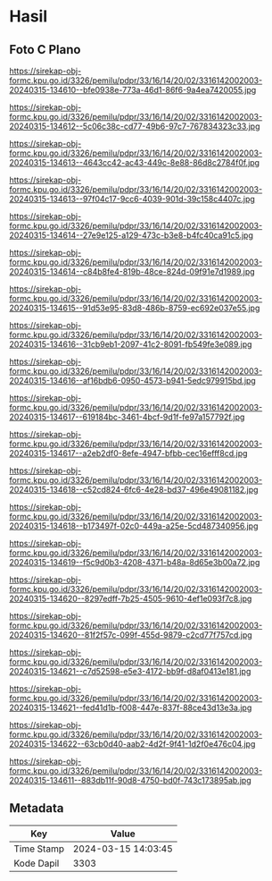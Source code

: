 # Hasil

## Foto C Plano

https://sirekap-obj-formc.kpu.go.id/3326/pemilu/pdpr/33/16/14/20/02/3316142002003-20240315-134610--bfe0938e-773a-46d1-86f6-9a4ea7420055.jpg

https://sirekap-obj-formc.kpu.go.id/3326/pemilu/pdpr/33/16/14/20/02/3316142002003-20240315-134612--5c06c38c-cd77-49b6-97c7-767834323c33.jpg

https://sirekap-obj-formc.kpu.go.id/3326/pemilu/pdpr/33/16/14/20/02/3316142002003-20240315-134613--4643cc42-ac43-449c-8e88-86d8c2784f0f.jpg

https://sirekap-obj-formc.kpu.go.id/3326/pemilu/pdpr/33/16/14/20/02/3316142002003-20240315-134613--97f04c17-9cc6-4039-901d-39c158c4407c.jpg

https://sirekap-obj-formc.kpu.go.id/3326/pemilu/pdpr/33/16/14/20/02/3316142002003-20240315-134614--27e9e125-a129-473c-b3e8-b4fc40ca91c5.jpg

https://sirekap-obj-formc.kpu.go.id/3326/pemilu/pdpr/33/16/14/20/02/3316142002003-20240315-134614--c84b8fe4-819b-48ce-824d-09f91e7d1989.jpg

https://sirekap-obj-formc.kpu.go.id/3326/pemilu/pdpr/33/16/14/20/02/3316142002003-20240315-134615--91d53e95-83d8-486b-8759-ec692e037e55.jpg

https://sirekap-obj-formc.kpu.go.id/3326/pemilu/pdpr/33/16/14/20/02/3316142002003-20240315-134616--31cb9eb1-2097-41c2-8091-fb549fe3e089.jpg

https://sirekap-obj-formc.kpu.go.id/3326/pemilu/pdpr/33/16/14/20/02/3316142002003-20240315-134616--af16bdb6-0950-4573-b941-5edc979915bd.jpg

https://sirekap-obj-formc.kpu.go.id/3326/pemilu/pdpr/33/16/14/20/02/3316142002003-20240315-134617--619184bc-3461-4bcf-9d1f-fe97a157792f.jpg

https://sirekap-obj-formc.kpu.go.id/3326/pemilu/pdpr/33/16/14/20/02/3316142002003-20240315-134617--a2eb2df0-8efe-4947-bfbb-cec16efff8cd.jpg

https://sirekap-obj-formc.kpu.go.id/3326/pemilu/pdpr/33/16/14/20/02/3316142002003-20240315-134618--c52cd824-6fc6-4e28-bd37-496e49081182.jpg

https://sirekap-obj-formc.kpu.go.id/3326/pemilu/pdpr/33/16/14/20/02/3316142002003-20240315-134618--b173497f-02c0-449a-a25e-5cd487340956.jpg

https://sirekap-obj-formc.kpu.go.id/3326/pemilu/pdpr/33/16/14/20/02/3316142002003-20240315-134619--f5c9d0b3-4208-4371-b48a-8d65e3b00a72.jpg

https://sirekap-obj-formc.kpu.go.id/3326/pemilu/pdpr/33/16/14/20/02/3316142002003-20240315-134620--8297edff-7b25-4505-9610-4ef1e093f7c8.jpg

https://sirekap-obj-formc.kpu.go.id/3326/pemilu/pdpr/33/16/14/20/02/3316142002003-20240315-134620--81f2f57c-099f-455d-9879-c2cd77f757cd.jpg

https://sirekap-obj-formc.kpu.go.id/3326/pemilu/pdpr/33/16/14/20/02/3316142002003-20240315-134621--c7d52598-e5e3-4172-bb9f-d8af0413e181.jpg

https://sirekap-obj-formc.kpu.go.id/3326/pemilu/pdpr/33/16/14/20/02/3316142002003-20240315-134621--fed41d1b-f008-447e-837f-88ce43d13e3a.jpg

https://sirekap-obj-formc.kpu.go.id/3326/pemilu/pdpr/33/16/14/20/02/3316142002003-20240315-134622--63cb0d40-aab2-4d2f-9f41-1d2f0e476c04.jpg

https://sirekap-obj-formc.kpu.go.id/3326/pemilu/pdpr/33/16/14/20/02/3316142002003-20240315-134611--883db11f-90d8-4750-bd0f-743c173895ab.jpg


## Metadata

| Key        | Value               |
| ---------- | ------------------- |
| Time Stamp | 2024-03-15 14:03:45 |
| Kode Dapil | 3303                |



